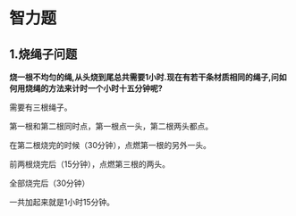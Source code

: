 # 智力题

## 1.烧绳子问题

**烧一根不均匀的绳,从头烧到尾总共需要1小时.现在有若干条材质相同的绳子,问如何用烧绳的方法来计时一个小时十五分钟呢?**

需要有三根绳子。

第一根和第二根同时点，第一根点一头，第二根两头都点。

在第二根烧完的时候（30分钟），点燃第一根的另外一头。

前两根烧完后（15分钟），点燃第三根的两头。

全部烧完后（30分钟）

一共加起来就是1小时15分钟。

